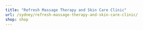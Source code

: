 ```yaml
---
title: "Refresh Massage Therapy and Skin Care Clinic"
url: /sydney/refresh-massage-therapy-and-skin-care-clinic/
shop: shop
---
```

